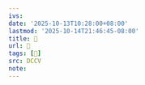 ```yaml
---
ivs:
date: '2025-10-13T10:28:00+08:00'
lastmod: '2025-10-14T21:46:45-08:00'
title: 􄰘
url: 􄰘
tags: [𦤧]
src: DCCV
note:
---
```

